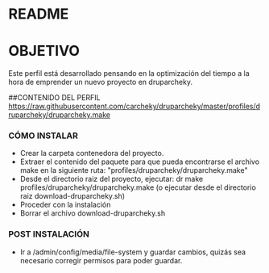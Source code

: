# README #

# OBJETIVO #

Este perfil está desarrollado pensando en la optimización del tiempo a la hora de emprender un nuevo proyecto en druparcheky.


##CONTENIDO DEL PERFIL
https://raw.githubusercontent.com/carcheky/druparcheky/master/profiles/druparcheky/druparcheky.make


### CÓMO INSTALAR

* Crear la carpeta contenedora del proyecto.
* Extraer el contenido del paquete para que pueda encontrarse el archivo make en la siguiente ruta: "profiles/druparcheky/druparcheky.make"
* Desde el directorio raiz del proyecto, ejecutar: dr make profiles/druparcheky/druparcheky.make (o ejecutar desde el directorio raiz download-druparcheky.sh)
* Proceder con la instalación
* Borrar el archivo download-druparcheky.sh


### POST INSTALACIÓN ###

* Ir a /admin/config/media/file-system y guardar cambios, quizás sea necesario corregir permisos para poder guardar.
